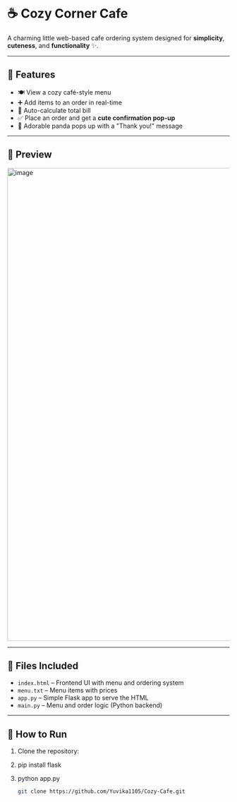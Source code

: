 # ☕ Cozy Corner Cafe

A charming little web-based cafe ordering system designed for **simplicity**, **cuteness**, and **functionality** ✨.

---

## 🎯 Features

- 🍽️ View a cozy café-style menu
- ➕ Add items to an order in real-time
- 🧮 Auto-calculate total bill
- ✅ Place an order and get a **cute confirmation pop-up**
- 🐼 Adorable panda pops up with a "Thank you!" message

---

## 📸 Preview

<img width="1919" height="1072" alt="image" src="https://github.com/user-attachments/assets/d5d83eac-1148-4309-b9eb-f637e347198f" />


---

## 📁 Files Included

- `index.html` – Frontend UI with menu and ordering system
- `menu.txt` – Menu items with prices
- `app.py` – Simple Flask app to serve the HTML
- `main.py` – Menu and order logic (Python backend)

---

## 🚀 How to Run

1. Clone the repository:
2. pip install flask
3. python app.py

   ```bash
   git clone https://github.com/Yuvika1105/Cozy-Cafe.git
